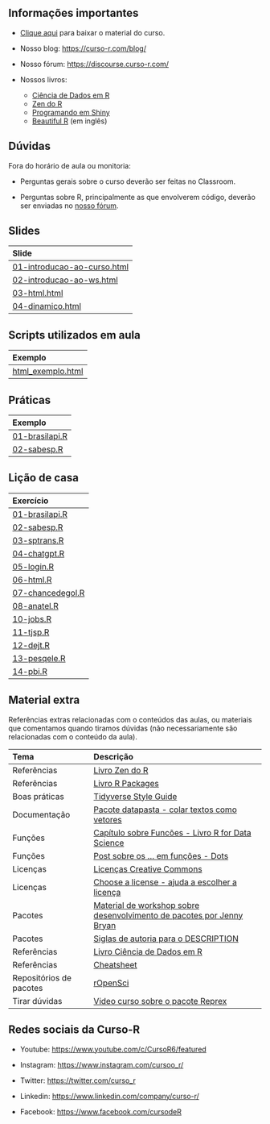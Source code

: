 
<!-- README.md is generated from README.Rmd. Please edit that file -->

## Informações importantes

- [Clique
  aqui](https://github.com/curso-r/main-web-scraping/raw/master/material_do_curso.zip)
  para baixar o material do curso.

- Nosso blog: <https://curso-r.com/blog/>

- Nosso fórum: <https://discourse.curso-r.com/>

- Nossos livros:

  - [Ciência de Dados em R](https://livro.curso-r.com/)
  - [Zen do R](https://curso-r.github.io/zen-do-r/)
  - [Programando em Shiny](https://programando-em-shiny.curso-r.com/)
  - [Beautiful R](https://curso-r.github.io/beautiful-r/) (em inglês)

## Dúvidas

Fora do horário de aula ou monitoria:

- Perguntas gerais sobre o curso deverão ser feitas no Classroom.

- Perguntas sobre R, principalmente as que envolverem código, deverão
  ser enviadas no [nosso fórum](https://discourse.curso-r.com/).

## Slides

| Slide                                                                                                                     |
|:--------------------------------------------------------------------------------------------------------------------------|
| [01-introducao-ao-curso.html](https://curso-r.github.io/202306-web-scraping/materiais/slides/01-introducao-ao-curso.html) |
| [02-introducao-ao-ws.html](https://curso-r.github.io/202306-web-scraping/materiais/slides/02-introducao-ao-ws.html)       |
| [03-html.html](https://curso-r.github.io/202306-web-scraping/materiais/slides/03-html.html)                               |
| [04-dinamico.html](https://curso-r.github.io/202306-web-scraping/materiais/slides/04-dinamico.html)                       |

## Scripts utilizados em aula

| Exemplo                                                                                                         |
|:----------------------------------------------------------------------------------------------------------------|
| [html_exemplo.html](https://curso-r.github.io/202306-web-scraping/materiais/exemplos_de_aula/html_exemplo.html) |

## Práticas

| Exemplo                                                                                 |
|:----------------------------------------------------------------------------------------|
| [01-brasilapi.R](https://curso-r.github.io/202306-web-scraping/praticas/01-brasilapi.R) |
| [02-sabesp.R](https://curso-r.github.io/202306-web-scraping/praticas/02-sabesp.R)       |

## Lição de casa

| Exercício                                                                                               |
|:--------------------------------------------------------------------------------------------------------|
| [01-brasilapi.R](https://curso-r.github.io/202306-web-scraping/materiais/exercicios/01-brasilapi.R)     |
| [02-sabesp.R](https://curso-r.github.io/202306-web-scraping/materiais/exercicios/02-sabesp.R)           |
| [03-sptrans.R](https://curso-r.github.io/202306-web-scraping/materiais/exercicios/03-sptrans.R)         |
| [04-chatgpt.R](https://curso-r.github.io/202306-web-scraping/materiais/exercicios/04-chatgpt.R)         |
| [05-login.R](https://curso-r.github.io/202306-web-scraping/materiais/exercicios/05-login.R)             |
| [06-html.R](https://curso-r.github.io/202306-web-scraping/materiais/exercicios/06-html.R)               |
| [07-chancedegol.R](https://curso-r.github.io/202306-web-scraping/materiais/exercicios/07-chancedegol.R) |
| [08-anatel.R](https://curso-r.github.io/202306-web-scraping/materiais/exercicios/08-anatel.R)           |
| [10-jobs.R](https://curso-r.github.io/202306-web-scraping/materiais/exercicios/10-jobs.R)               |
| [11-tjsp.R](https://curso-r.github.io/202306-web-scraping/materiais/exercicios/11-tjsp.R)               |
| [12-dejt.R](https://curso-r.github.io/202306-web-scraping/materiais/exercicios/12-dejt.R)               |
| [13-pesqele.R](https://curso-r.github.io/202306-web-scraping/materiais/exercicios/13-pesqele.R)         |
| [14-pbi.R](https://curso-r.github.io/202306-web-scraping/materiais/exercicios/14-pbi.R)                 |

## Material extra

Referências extras relacionadas com o conteúdos das aulas, ou materiais
que comentamos quando tiramos dúvidas (não necessariamente são
relacionadas com o conteúdo da aula).

| Tema                    | Descrição                                                                                                            |
|:------------------------|:---------------------------------------------------------------------------------------------------------------------|
| Referências             | [Livro Zen do R](https://curso-r.github.io/zen-do-r/)                                                                |
| Referências             | [Livro R Packages](https://r-pkgs.org/)                                                                              |
| Boas práticas           | [Tidyverse Style Guide](https://principles.tidyverse.org/)                                                           |
| Documentação            | [Pacote datapasta - colar textos como vetores](https://milesmcbain.github.io/datapasta/)                             |
| Funções                 | [Capítulo sobre Funcões - Livro R for Data Science](https://r4ds.had.co.nz/functions.html)                           |
| Funções                 | [Post sobre os … em funções - Dots](https://blog.curso-r.com/posts/2021-12-03-tutorial-dots/)                        |
| Licenças                | [Licenças Creative Commons](https://br.creativecommons.net/licencas/)                                                |
| Licenças                | [Choose a license - ajuda a escolher a licença](https://choosealicense.com/)                                         |
| Pacotes                 | [Material de workshop sobre desenvolvimento de pacotes por Jenny Bryan](https://github.com/jennybc/pkg-dev-tutorial) |
| Pacotes                 | [Siglas de autoria para o DESCRIPTION](https://r-pkgs.org/description.html#author)                                   |
| Referências             | [Livro Ciência de Dados em R](https://livro.curso-r.com/)                                                            |
| Referências             | [Cheatsheet](https://github.com/rstudio/cheatsheets/raw/master/package-development.pdf)                              |
| Repositórios de pacotes | [rOpenSci](https://ropensci.org/packages/all/)                                                                       |
| Tirar dúvidas           | [Video curso sobre o pacote Reprex](https://www.youtube.com/watch?v=IxlGYVnaGXk)                                     |

## Redes sociais da Curso-R

- Youtube: <https://www.youtube.com/c/CursoR6/featured>

- Instagram: <https://www.instagram.com/cursoo_r/>

- Twitter: <https://twitter.com/curso_r>

- Linkedin: <https://www.linkedin.com/company/curso-r/>

- Facebook: <https://www.facebook.com/cursodeR>
